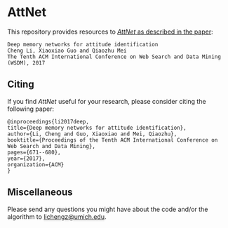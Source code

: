 # AttNet
This repository provides resources to [*AttNet* as described in the paper](https://arxiv.org/abs/1701.04189):
  
	Deep memory networks for attitude identification
	Cheng Li, Xiaoxiao Guo and Qiaozhu Mei
	The Tenth ACM International Conference on Web Search and Data Mining (WSDM), 2017

## Citing
If you find *AttNet* useful for your research, please consider citing the following paper:

	@inproceedings{li2017deep,
	title={Deep memory networks for attitude identification},
	author={Li, Cheng and Guo, Xiaoxiao and Mei, Qiaozhu},
	booktitle={Proceedings of the Tenth ACM International Conference on Web Search and Data Mining},
	pages={671--680},
	year={2017},
	organization={ACM}
	}

## Miscellaneous

Please send any questions you might have about the code and/or the algorithm to <lichengz@umich.edu>.
